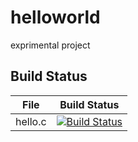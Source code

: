 # helloworld
exprimental project

## Build Status

File|Build Status
---|---
hello.c|[![Build Status](https://travis-ci.com/zhuyunyu/helloworld.svg?branch=master)](https://travis-ci.com/zhuyunyu/helloworld)
